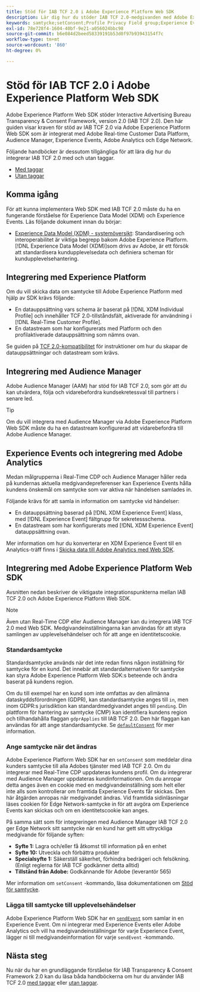 ```yaml
---
title: Stöd för IAB TCF 2.0 i Adobe Experience Platform Web SDK
description: Lär dig hur du stöder IAB TCF 2.0-medgivanden med Adobe Experience Platform Web SDK
keywords: samtycke;setConsent;Profile Privacy Field group;Experience Event Privacy Field group;Privacy Field group;IAB TCF 2.0;Real-Time CDP;
exl-id: 78e728f4-1604-40bf-9e21-a056024bbc98
source-git-commit: b6e084d2beed58339191b53d0f97b93943154f7c
workflow-type: tm+mt
source-wordcount: '860'
ht-degree: 0%

---
```


# Stöd för IAB TCF 2.0 i Adobe Experience Platform Web SDK

Adobe Experience Platform Web SDK stöder Interactive Advertising Bureau Transparency &amp; Consent Framework, version 2.0 (IAB TCF 2.0). Den här guiden visar kraven för stöd av IAB TCF 2.0 via Adobe Experience Platform Web SDK som är integrerat med Adobe Real-time Customer Data Platform, Audience Manager, Experience Events, Adobe Analytics och Edge Network.

Följande handböcker är dessutom tillgängliga för att lära dig hur du integrerar IAB TCF 2.0 med och utan taggar.

- [Med taggar](./with-tags.md)
- [Utan taggar](./without-tags.md)

## Komma igång

För att kunna implementera Web SDK med IAB TCF 2.0 måste du ha en fungerande förståelse för Experience Data Model (XDM) och Experience Events. Läs följande dokument innan du börjar:

- [Experience Data Model (XDM) - systemöversikt](../../../xdm/home.md): Standardisering och interoperabilitet är viktiga begrepp bakom Adobe Experience Platform. [!DNL Experience Data Model (XDM)]som drivs av Adobe, är ett försök att standardisera kundupplevelsedata och definiera scheman för kundupplevelsehantering.

## Integrering med Experience Platform

Om du vill skicka data om samtycke till Adobe Experience Platform med hjälp av SDK krävs följande:

- En datauppsättning vars schema är baserat på [!DNL XDM Individual Profile] och innehåller TCF 2.0-tillståndsfält, aktiverade för användning i [!DNL Real-Time Customer Profile].
- En datastream som har konfigurerats med Platform och den profilaktiverade datauppsättning som nämns ovan.

Se guiden på [TCF 2.0-kompatibilitet](../../../landing/governance-privacy-security/consent/iab/overview.md) för instruktioner om hur du skapar de datauppsättningar och datastream som krävs.

## Integrering med Audience Manager

Adobe Audience Manager (AAM) har stöd för IAB TCF 2.0, som gör att du kan utvärdera, följa och vidarebefordra kundsekretessval till partners i senare led. <!--For more information, read the documentation on [Sending Data to Audience Manager](../audience-manager/audience-manager-overview.md).-->

>[!TIP]
>
>Om du vill integrera med Audience Manager via Adobe Experience Platform Web SDK måste du ha en datastream konfigurerad att vidarebefordra till Adobe Audience Manager.

## Experience Events och integrering med Adobe Analytics

Medan målgrupperna i Real-Time CDP och Audience Manager håller reda på kundernas aktuella medgivandepreferenser kan Experience Events hålla kundens önskemål om samtycke som var aktiva när händelsen samlades in.

Följande krävs för att samla in information om samtycke vid händelser:

- En datauppsättning baserad på [!DNL XDM Experience Event] klass, med [!DNL Experience Event] fältgrupp för sekretessschema.
- En datastream som har konfigurerats med [!DNL XDM Experience Event] datauppsättning ovan.

Mer information om hur du konverterar en XDM Experience Event till en Analytics-träff finns i [Skicka data till Adobe Analytics med Web SDK](/help/web-sdk/use-cases/adobe-analytics.md).

## Integrering med Adobe Experience Platform Web SDK

Avsnitten nedan beskriver de viktigaste integrationspunkterna mellan IAB TCF 2.0 och Adobe Experience Platform Web SDK.

>[!NOTE]
>
>Även utan Real-Time CDP eller Audience Manager kan du integrera IAB TCF 2.0 med Web SDK. Medgivandeinställningarna kan användas för att styra samlingen av upplevelsehändelser och för att ange en identitetscookie.

### Standardsamtycke

Standardsamtycke används när det inte redan finns någon inställning för samtycke för en kund. Det innebär att standardalternativen för samtycke kan styra Adobe Experience Platform Web SDK:s beteende och ändra baserat på kundens region.

Om du till exempel har en kund som inte omfattas av den allmänna dataskyddsförordningen (GDPR), kan standardsamtycke anges till `in`, men inom GDPR:s jurisdiktion kan standardmedgivandet anges till `pending`. Din plattform för hantering av samtycke (CMP) kan identifiera kundens region och tillhandahålla flaggan `gdprApplies` till IAB TCF 2.0. Den här flaggan kan användas för att ange standardsamtycke. Se [`defaultConsent`](/help/web-sdk/commands/configure/defaultconsent.md) för mer information.

### Ange samtycke när det ändras

Adobe Experience Platform Web SDK har en `setConsent` som meddelar dina kunders samtycke till alla Adobes tjänster med IAB TCF 2.0. Om du integrerar med Real-Time CDP uppdateras kundens profil. Om du integrerar med Audience Manager uppdateras kundinformationen. Om du anropar detta anges även en cookie med en medgivandeinställning som helt eller inte alls som kontrollerar om framtida Experience Events får skickas. Den här åtgärden anropas när medgivandet ändras. Vid framtida sidinläsningar läses cookien för Edge Network-samtycke in för att avgöra om Experience Events kan skickas och om en identitetscookie kan anges.

På samma sätt som för integreringen med Audience Manager IAB TCF 2.0 ger Edge Network sitt samtycke när en kund har gett sitt uttryckliga medgivande för följande syften:

- **Syfte 1:** Lagra och/eller få åtkomst till information på en enhet
- **Syfte 10:** Utveckla och förbättra produkter
- **Specialsyfte 1:** Säkerställ säkerhet, förhindra bedrägeri och felsökning. (Enligt reglerna för IAB TCF godkänner detta alltid)
- **Tillstånd från Adobe:** Godkännande för Adobe (leverantör 565)

Mer information om `setConsent` -kommando, läsa dokumentationen om [Stöd för samtycke](../../consent/supporting-consent.md).

### Lägga till samtycke till upplevelsehändelser

Adobe Experience Platform Web SDK har en [`sendEvent`](/help/web-sdk/commands/sendevent/overview.md) som samlar in en Experience Event. Om ni integrerar med Experience Events eller Adobe Analytics och vill ha medgivandeinställningar för varje Experience Event, lägger ni till medgivandeinformation för varje `sendEvent` -kommando.

## Nästa steg

Nu när du har en grundläggande förståelse för IAB Transparency &amp; Consent Framework 2.0 kan du läsa båda handböckerna om hur du använder IAB TCF 2.0 [med taggar](./with-tags.md) eller [utan taggar](./without-tags.md).
